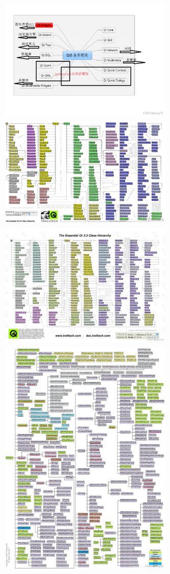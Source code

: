 ![alt text](qt-module.png)

![alt text](qt-class.png)

![alt text](classs3.3.png)

![alt text](gui-class.png)